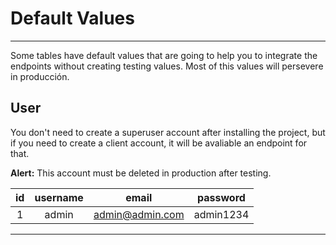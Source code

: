 # Default Values
---

Some tables have default values that are going to help you to integrate the endpoints without creating testing values.
Most of this values will persevere in producción.

## User

You don't need to create a superuser account after installing the project, but if you need to create a client account, it will be avaliable an endpoint for that.

**Alert:** This account must be deleted in production after testing.

| id    | username | email           | password  |
| :---: | :---:    | :---:           | :---:     |
|   1   | admin    | admin@admin.com | admin1234 |

---